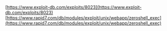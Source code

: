 [https://www.exploit-db.com/exploits/8023](https://www.exploit-db.com/exploits/8023)
[https://www.rapid7.com/db/modules/exploit/unix/webapp/zeroshell_exec](https://www.rapid7.com/db/modules/exploit/unix/webapp/zeroshell_exec)
